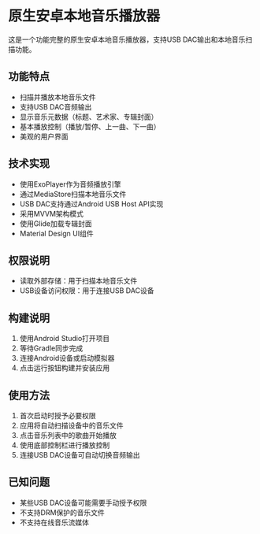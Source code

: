 # 原生安卓本地音乐播放器

这是一个功能完整的原生安卓本地音乐播放器，支持USB DAC输出和本地音乐扫描功能。

## 功能特点
- 扫描并播放本地音乐文件
- 支持USB DAC音频输出
- 显示音乐元数据（标题、艺术家、专辑封面）
- 基本播放控制（播放/暂停、上一曲、下一曲）
- 美观的用户界面

## 技术实现
- 使用ExoPlayer作为音频播放引擎
- 通过MediaStore扫描本地音乐文件
- USB DAC支持通过Android USB Host API实现
- 采用MVVM架构模式
- 使用Glide加载专辑封面
- Material Design UI组件

## 权限说明
- 读取外部存储：用于扫描本地音乐文件
- USB设备访问权限：用于连接USB DAC设备

## 构建说明
1. 使用Android Studio打开项目
2. 等待Gradle同步完成
3. 连接Android设备或启动模拟器
4. 点击运行按钮构建并安装应用

## 使用方法
1. 首次启动时授予必要权限
2. 应用将自动扫描设备中的音乐文件
3. 点击音乐列表中的歌曲开始播放
4. 使用底部控制栏进行播放控制
5. 连接USB DAC设备可自动切换音频输出

## 已知问题
- 某些USB DAC设备可能需要手动授予权限
- 不支持DRM保护的音乐文件
- 不支持在线音乐流媒体